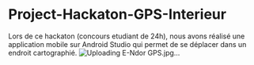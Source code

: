 # Project-Hackaton-GPS-Interieur
Lors de ce hackaton (concours etudiant de 24h), nous avons réalisé une application mobile sur Android Studio qui permet de se déplacer dans un endroit cartographié.
![Uploading E-Ndor GPS.jpg…]()

